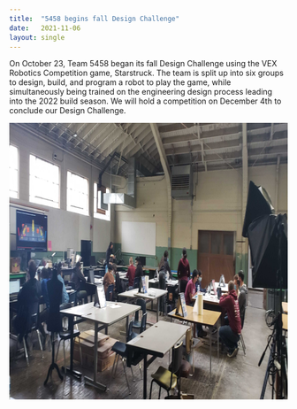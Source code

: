 ```yaml
---
title:  "5458 begins fall Design Challenge"
date:   2021-11-06
layout: single
---
```


On October 23, Team 5458 began its fall Design Challenge using the VEX Robotics Competition game, Starstruck. The team is split up into six groups to design, build, 
and program a robot to play the game, while simultaneously being trained on the engineering design process leading into the 2022 build season.
We will hold a competition on December 4th to conclude our Design Challenge.

<img src="/images/20211023_143158.jpg" alt="Design Challenge" style="width:750px;height:500px;">
